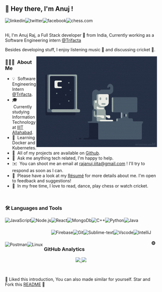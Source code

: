 ## 👋 Hey there, I'm Anuj !
<a href='https://www.linkedin.com/in/ajraj27/'><img align='left' alt="linkedin" src="https://img.icons8.com/fluent/48/000000/linkedin.png" height=28px/></a>
<a href='https://twitter.com/ajraj27/'><img align='left' alt="twitter" src="https://img.icons8.com/fluent/48/000000/twitter.png" height='28px'/><a>
<a href='https://www.facebook.com/anuj.raj.5895'><img align='left' alt="facebook" src="https://img.icons8.com/fluent/48/000000/facebook-new.png" height='28px'/></a>
<a href='https://www.chess.com/member/ajraj27/'><img align='left' alt="chess.com" src="https://img.icons8.com/dusk/64/000000/chess.png" height='25px'/></a>
 <br/>
 <br/>
 
 Hi, I'm Anuj Raj, a Full Stack developer 🚀 from India, Currently working as a Software Engineering intern [@Trifacta](https://www.https://www.trifacta.com/) 
 
 Besides developing stuff, I enjoy listening music 🎸 and discussing cricket 🏏.
 
 <img alt="Night Coding" src="night-coding.gif" align="right" width="400px"/>

 
 ### 👨🏻‍💻 &nbsp;About Me

- 💡 &nbsp;Software Engineering Intern [@Trifacta](https://www.trifacta.com/).
- 🎓 &nbsp;Currently studying Information Technology at [IIIT Allahabad](https://www.iiita.ac.in/).
- 🌱 &nbsp;Learning Docker and Kubernetes.
- 🧐 &nbsp;All of my projects are available on [Github](https://github.com).
- 💬 &nbsp;Ask me anything tech related, I'm happy to help.
- ✉️ &nbsp;You can shoot me an email at rajanuj.iiita@gmail.com ! I'll try to respond as soon as I can.
- 📄 &nbsp;Please have a look at my [Résumé](https://drive.google.com/file/d/1ZeV0iyXSxGlxGmVICPbxYWK7cQA_KVDi/view?usp=sharing) for more details about me. I'm open to feedback and suggestions!
- 🕺 &nbsp;In my free time, I love to read, dance, play chess or watch cricket.
<br/>



### 🛠 Languages and Tools
<img align="left" alt="JavaScript" height ="40px"  src="https://img.icons8.com/color/128/000000/javascript.png">
<img align="left" alt="Node.js" height ="50px" src="https://img.icons8.com/color/144/000000/nodejs.png">
<img align="left" alt="React" height ="40px" src="https://img.icons8.com/officel/80/000000/react.png">
<img align="left" src="https://img.icons8.com/color/144/000000/mongodb.png" alt="MongoDb" height='40px'/>
<img align="left" alt="C++" height ="40px" src="https://img.icons8.com/color/144/000000/c-plus-plus-logo.png">
<img align="left" alt="Python" height ="40px" src="https://img.icons8.com/color/144/000000/python.png">
<img align="left" alt="Java" height ="40px" src="https://img.icons8.com/color/144/000000/java-coffee-cup-logo.png">
<img align="left" src="https://www.vectorlogo.zone/logos/firebase/firebase-icon.svg" alt="Firebase" height ="40px"/> 
<img src="https://www.vectorlogo.zone/logos/git-scm/git-scm-icon.svg" align="left" alt="Git" height='40px'/>
<img align="left" src="https://img.icons8.com/color/48/000000/sublime-text.png" alt="Sublime-text" height="40px"/>
<img align="left" src="http://img.icons8.com/fluent/48/000000/visual-studio-code-2019.png" alt="Vscode" height="40px"/> 
<img align="left" alt="IntelliJ" height ="40px" src="https://img.icons8.com/color/48/000000/intellij-idea.png">
<img align="left" alt="Postman" height ="40px" src="https://img.icons8.com/dusk/128/000000/postman-api.png">
<img align="left" alt="Linux" height ="40px" src="https://img.icons8.com/color/144/000000/linux.png">
<br/>
<br/>
<br/>

### ⚙️ &nbsp;GitHub Analytics

<p align="center">
<a href="https://github.com/ajraj27">
  <img height="180em" src="https://github-readme-stats-eight-theta.vercel.app/api?username=ajraj27&show_icons=true&theme=algolia&include_all_commits=true&count_private=true"/>
  <img height="180em" src="https://github-readme-stats-eight-theta.vercel.app/api/top-langs/?username=ajraj27&layout=compact&langs_count=8&theme=algolia"/>
</a>
</p>
<br/>

:pushpin: Liked this introduction, You can also made similar for yourself. Star and Fork this [README](https://github.com/ajraj27/ajraj27) :pencil:






















